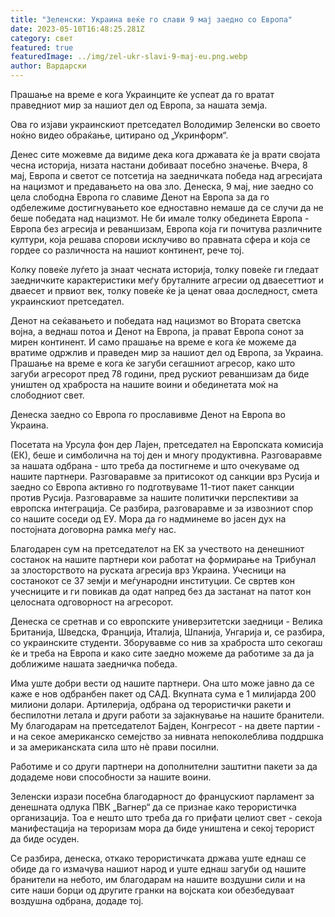 ```yaml
---
title: "Зеленски: Украина веќе го слави 9 мај заедно со Европа"
date: 2023-05-10T16:48:25.281Z
category: свет
featured: true
featuredImage: ../img/zel-ukr-slavi-9-maj-eu.png.webp
author: Вардарски
---
```

Прашање на време е кога Украинците ќе успеат да го вратат праведниот мир за нашиот дел од Европа, за нашата земја.

Ова го изјави украинскиот претседател Володимир Зеленски во своето ноќно видео обраќање, цитирано од „Укринформ“.

Денес сите можевме да видиме дека кога државата ќе ја врати својата чесна историја, низата настани добиваат посебно значење. Вчера, 8 мај, Европа и светот се потсетија на заедничката победа над агресијата на нацизмот и предавањето на ова зло. Денеска, 9 мај, ние заедно со цела слободна Европа го славиме Денот на Европа за да го одбележиме достигнувањето кое едноставно немаше да се случи да не беше победата над нацизмот. Не би имале толку обединета Европа - Европа без агресија и реваншизам, Европа која ги почитува различните култури, која решава спорови исклучиво во правната сфера и која се гордее со различноста на нашиот континент, рече тој.

Колку повеќе луѓето ја знаат чесната историја, толку повеќе ги гледаат заедничките карактеристики меѓу бруталните агресии од дваесеттиот и дваесет и првиот век, толку повеќе ќе ја ценат оваа доследност, смета украинскиот претседател.

Денот на сеќавањето и победата над нацизмот во Втората светска војна, а веднаш потоа и Денот на Европа, ја прават Европа сонот за мирен континент. И само прашање на време е кога ќе можеме да вратиме одржлив и праведен мир за нашиот дел од Европа, за Украина. Прашање на време е кога ќе загуби сегашниот агресор, како што загуби агресорот пред 78 години, пред рускиот реваншизам да биде уништен од храброста на нашите воини и обединетата моќ на слободниот свет.

Денеска заедно со Европа го прославивме Денот на Европа во Украина.

Посетата на Урсула фон дер Лајен, претседател на Европската комисија (ЕК), беше и симболична на тој ден и многу продуктивна. Разговаравме за нашата одбрана - што треба да постигнеме и што очекуваме од нашите партнери. Разговаравме за притисокот од санкции врз Русија и заедно со Европа активно го подготвуваме 11-тиот пакет санкции против Русија. Разговаравме за нашите политички перспективи за европска интеграција. Се разбира, разговаравме и за извозниот спор со нашите соседи од ЕУ. Мора да го надминеме во јасен дух на постојната договорна рамка меѓу нас.

Благодарен сум на претседателот на ЕК за учеството на денешниот состанок на нашите партнери кои работат на формирање на Трибунал за злосторството на руската агресија врз Украина. Учесници на состанокот се 37 земји и меѓународни институции. Се свртев кон учесниците и ги повикав да одат напред без да застанат на патот кон целосната одговорност на агресорот.

Денеска се сретнав и со европските универзитетски заедници - Велика Британија, Шведска, Франција, Италија, Шпанија, Унгарија и, се разбира, со украинските студенти. Зборувавме со нив за храброста што секогаш ќе и треба на Европа и како сите заедно можеме да работиме за да ја доближиме нашата заедничка победа.

Има уште добри вести од нашите партнери. Она што може јавно да се каже е нов одбранбен пакет од САД. Вкупната сума е 1 милијарда 200 милиони долари. Артилерија, одбрана од терористички ракети и беспилотни летала и други работи за зајакнување на нашите бранители. Му благодарам на претседателот Бајден, Конгресот - на двете партии - и на секое американско семејство за нивната непоколеблива поддршка и за американската сила што нè прави посилни.

Работиме и со други партнери на дополнителни заштитни пакети за да додадеме нови способности за нашите воини.

Зеленски изрази посебна благодарност до францускиот парламент за денешната одлука ПВК „Вагнер“ да се признае како терористичка организација. Тоа е нешто што треба да го прифати целиот свет - секоја манифестација на тероризам мора да биде уништена и секој терорист да биде осуден.

Се разбира, денеска, откако терористичката држава уште еднаш се обиде да го измачува нашиот народ и уште еднаш загуби од нашите бранители на небото, им благодарам на нашите воздушни сили и на сите наши борци од другите гранки на војската кои обезбедуваат воздушна одбрана, додаде тој.